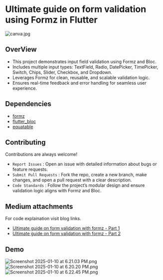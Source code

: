 # Ultimate guide on form validation using Formz in Flutter

![canva.jpg](..%2F..%2FDownloads%2Fcanva.jpg)

## OverView
- This project demonstrates input field validation using Formz and Bloc.
- Includes multiple input types: TextField, Radio, DatePicker, TimePicker, Switch, Chips, Slider, Checkbox, and Dropdown.
- Leverages Formz for clean, reusable, and scalable validation logic.
- Ensures real-time feedback and error handling for seamless user experience.

## Dependencies
- [formz](https://pub.dev/packages/formz)
- [flutter_bloc](https://pub.dev/packages/flutter_bloc)
- [equatable](https://pub.dev/packages/equatable)

## Contributing
Contributions are always welcome!

- `Report Issues` : Open an issue with detailed information about bugs or feature requests.
- `Submit Pull Requests` : Fork the repo, create a new branch, make changes, and open a pull request with a clear description.
- `Code Standards` : Follow the project’s modular design and ensure validation logic aligns with Formz and Bloc.

## Medium attachments
For code explaination visit blog links.
- [Ultimate guide on form validation with formz - Part 1 ]()
- [Ultimate guide on form validation with formz - Part 2 ]()

## Demo
![Screenshot 2025-01-10 at 6.21.03 PM.png](..%2F..%2FDesktop%2FScreenshot%202025-01-10%20at%206.21.03%20PM.png)
![Screenshot 2025-01-10 at 6.20.20 PM.png](..%2F..%2FDesktop%2FScreenshot%202025-01-10%20at%206.20.20%20PM.png)
![Screenshot 2025-01-10 at 6.22.45 PM.png](..%2F..%2FDesktop%2FScreenshot%202025-01-10%20at%206.22.45%20PM.png)
